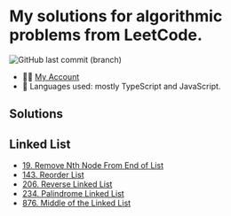 # My solutions for algorithmic problems from LeetCode.

![GitHub last commit (branch)](https://img.shields.io/github/last-commit/koshacha/leetcode/main?style=for-the-badge&logo=leetcode)

- 👨‍💻 [My Account](https://leetcode.com/koshacha/)
- 🚀 Languages used: mostly TypeScript and JavaScript.

## Solutions

## Linked List
- [19. Remove Nth Node From End of List](https://github.com/koshacha/leetcode/blob/main/Linked%20List/19.%20Remove%20Nth%20Node%20From%20End%20of%20List.md)
- [143. Reorder List](https://github.com/koshacha/leetcode/blob/main/Linked%20List/143.%20Reorder%20List.md)
- [206. Reverse Linked List](https://github.com/koshacha/leetcode/blob/main/Linked%20List/206.%20Reverse%20Linked%20List.md)
- [234. Palindrome Linked List](https://github.com/koshacha/leetcode/blob/main/Linked%20List/234.%20Palindrome%20Linked%20List.md)
- [876. Middle of the Linked List](https://github.com/koshacha/leetcode/blob/main/Linked%20List/876.%20Middle%20of%20the%20Linked%20List.md)
